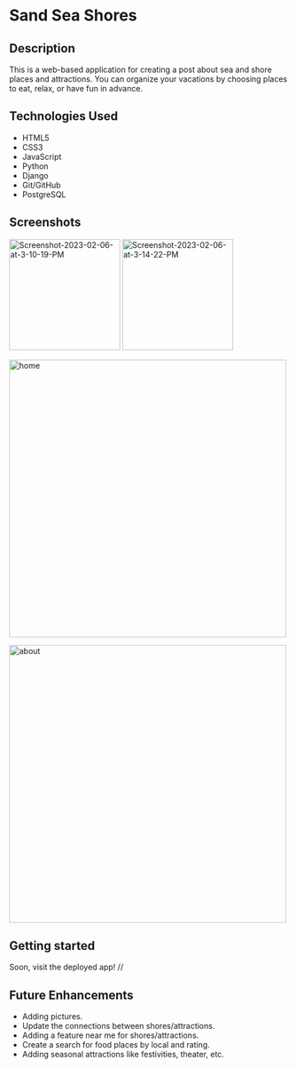 # Sand Sea Shores

## Description

This is a web-based application for creating a post about sea and shore places and attractions. You can organize your vacations by choosing places to eat, relax, or have fun in advance.

## Technologies Used

- HTML5
- CSS3
- JavaScript
- Python
- Django
- Git/GitHub
- PostgreSQL

## Screenshots

<a href="https://imgbb.com/"><img src="https://i.ibb.co/TBH0DS3/Screenshot-2023-02-06-at-3-10-19-PM.png" alt="Screenshot-2023-02-06-at-3-10-19-PM" width="200"></a> <a href="https://ibb.co/0h3K4Kv"><img src="https://i.ibb.co/bznFwFD/Screenshot-2023-02-06-at-3-14-22-PM.png" alt="Screenshot-2023-02-06-at-3-14-22-PM" width="200"></a>

<a href="https://ibb.co/L0L36Nh"><img src="https://i.ibb.co/x2pNGF8/home.png" alt="home" width="500"></a>

<a href="https://ibb.co/gyZPg8X"><img src="https://i.ibb.co/CBKM0yX/about.png" alt="about" width="500"></a>

## Getting started

Soon, visit the deployed app! //

## Future Enhancements

- Adding pictures.
- Update the connections between shores/attractions.
- Adding a feature near me for shores/attractions.
- Create a search for food places by local and rating.
- Adding seasonal attractions like festivities, theater, etc.
